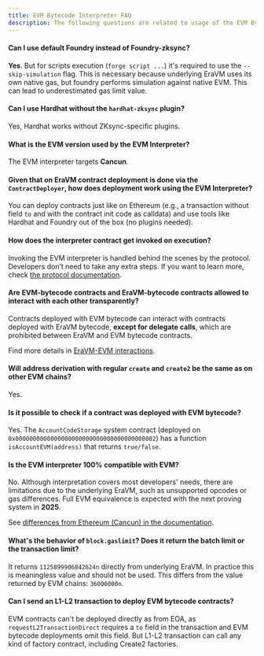 ```yaml
---
title: EVM Bytecode Interpreter FAQ
description: The following questions are related to usage of the EVM Bytecode Interpreter.
---
```


#### Can I use default Foundry instead of Foundry-zksync?
**Yes**. But for scripts execution (`forge script ...`) it's required to use the `--skip-simulation` flag.
This is necessary
because underlying EraVM uses its own native gas, but foundry performs simulation against native EVM. This can lead to
underestimated gas limit value.

#### Can I use Hardhat without the `hardhat-zksync` plugin?
Yes, Hardhat works without ZKsync-specific plugins.

#### What is the EVM version used by the EVM Interpreter?
The EVM interpreter targets **Cancun**.

#### Given that on EraVM contract deployment is done via the `ContractDeployer`, how does deployment work using the EVM Interpreter?
You can deploy contracts just like on Ethereum (e.g., a transaction without field `to` and with the contract init code
as calldata) and use tools like Hardhat and Foundry out of the box (no plugins needed).

#### How does the interpreter contract get invoked on execution?
Invoking the EVM interpreter is handled behind the scenes by the protocol. Developers don’t need to take any extra steps.
If you want to learn more, check [the protocol documentation](../../../zksync-protocol/era-vm/evm-interpreter/overview).

#### Are EVM-bytecode contracts and EraVM-bytecode contracts allowed to interact with each other transparently?
Contracts deployed with EVM bytecode can interact with contracts deployed with EraVM bytecode, **except for delegate calls**,
which are prohibited between EraVM and EVM bytecode contracts.

Find more details in [EraVM-EVM interactions](../../../zksync-protocol/era-vm/evm-interpreter/era-evm-interactions.md).

#### Will address derivation with regular `create` and `create2` be the same as on other EVM chains?
Yes.

#### Is it possible to check if a contract was deployed with EVM bytecode?
Yes. The `AccountCodeStorage` system contract (deployed on `0x0000000000000000000000000000000000008002`) has a
function `isAccountEVM(address)` that returns `true/false`.

#### Is the EVM interpreter 100% compatible with EVM?
No. Although interpretation covers most developers' needs, there are limitations due to the underlying EraVM, such as unsupported opcodes or gas differences.
Full EVM equivalence is expected with the next proving system in **2025**.

See [differences from Ethereum (Cancun) in the documentation](../../../zksync-protocol/era-vm/evm-interpreter/evm-differences).

#### What's the behavior of `block.gaslimit`? Does it return the batch limit or the transaction limit?
It returns `1125899906842624n` directly from underlying EraVM. In practice this is meaningless value and should not be used.
This differs from the value returned by EVM chains: `36000000n`.

#### Can I send an L1-L2 transaction to deploy EVM bytecode contracts?
EVM contracts can't be deployed directly as from EOA, as `requestL2TransactionDirect` requires a `to` field in the transaction and
EVM bytecode deployments omit this field. But L1-L2 transaction can call any kind of factory contract, including Create2 factories.

